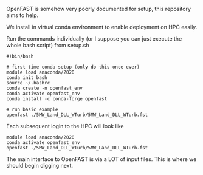 OpenFAST is somehow very poorly documented for setup, this repository aims to help.

We install in virtual conda environment to enable deployment on HPC easily.

Run the commands individually (or I suppose you can just execute the whole bash script) from setup.sh

```
#!bin/bash

# first time conda setup (only do this once ever)
module load anaconda/2020
conda init bash
source ~/.bashrc
conda create -n openfast_env
conda activate openfast_env
conda install -c conda-forge openfast

# run basic example
openfast ./5MW_Land_DLL_WTurb/5MW_Land_DLL_WTurb.fst
```

Each subsequent login to the HPC will look like

```
module load anaconda/2020
conda activate openfast_env
openfast ./5MW_Land_DLL_WTurb/5MW_Land_DLL_WTurb.fst
```

The main interface to OpenFAST is via a LOT of input files. This is where we should begin digging next.
